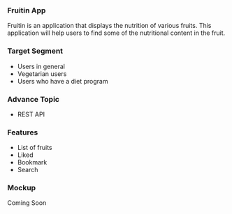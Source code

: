 ### Fruitin App
Fruitin is an application that displays the nutrition of various fruits. This application will help users to find some of the nutritional content in the fruit.

### Target Segment
* Users in general
* Vegetarian users
* Users who have a diet program

### Advance Topic
* REST API

### Features
* List of fruits
* Liked
* Bookmark
* Search

### Mockup
Coming Soon
